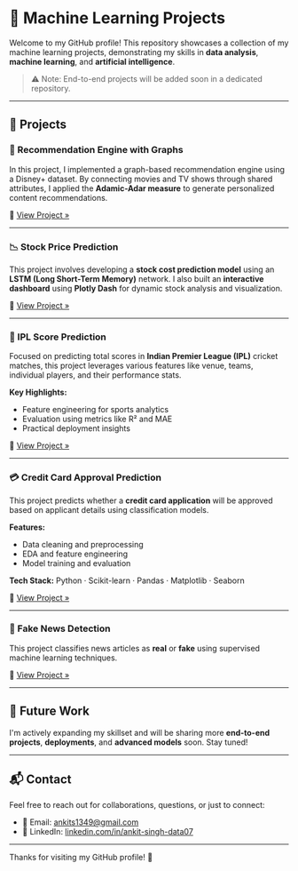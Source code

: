 # 🧠 Machine Learning Projects

Welcome to my GitHub profile! This repository showcases a collection of my machine learning projects, demonstrating my skills in **data analysis**, **machine learning**, and **artificial intelligence**.

> ⚠️ Note: End-to-end projects will be added soon in a dedicated repository.

---

## 📂 Projects

### 📌 Recommendation Engine with Graphs

In this project, I implemented a graph-based recommendation engine using a Disney+ dataset. By connecting movies and TV shows through shared attributes, I applied the **Adamic-Adar measure** to generate personalized content recommendations.

🔗 [View Project »](https://github.com/AnkitDatascience07/Machine-learning-And-AI-Projects/blob/main/Recommendation%20Engine%20with%20Graphs%20.ipynb)

---

### 📉 Stock Price Prediction

This project involves developing a **stock cost prediction model** using an **LSTM (Long Short-Term Memory)** network. I also built an **interactive dashboard** using **Plotly Dash** for dynamic stock analysis and visualization.

🔗 [View Project »](https://github.com/AnkitDatascience07/Machine-learning-And-AI-Projects/blob/main/Stock%20Price%20Prediction.ipynb)

---

### 🏏 IPL Score Prediction

Focused on predicting total scores in **Indian Premier League (IPL)** cricket matches, this project leverages various features like venue, teams, individual players, and their performance stats.

**Key Highlights:**
- Feature engineering for sports analytics
- Evaluation using metrics like R² and MAE
- Practical deployment insights

🔗 [View Project »](https://github.com/AnkitDatascience07/Machine-learning-And-AI-Projects/blob/main/Ipl_score_prediction.ipynb)

---

### 💳 Credit Card Approval Prediction

This project predicts whether a **credit card application** will be approved based on applicant details using classification models.

**Features:**
- Data cleaning and preprocessing
- EDA and feature engineering
- Model training and evaluation

**Tech Stack:**
Python · Scikit-learn · Pandas · Matplotlib · Seaborn

🔗 [View Project »](https://github.com/AnkitDatascience07/Machine-learning-Projects/blob/main/Credit%20Card%20Approval%20Prediction%20-%20Machine%20learning%20.ipynb)

---

### 📰 Fake News Detection

This project classifies news articles as **real** or **fake** using supervised machine learning techniques.

🔗 [View Project »](https://github.com/AnkitDatascience07/Machine-learning-Projects/blob/main/Fake%20news%20prediction%20-%20Machine%20learning%20.ipynb)

---

## 🔭 Future Work

I'm actively expanding my skillset and will be sharing more **end-to-end projects**, **deployments**, and **advanced models** soon. Stay tuned!

---

## 📬 Contact

Feel free to reach out for collaborations, questions, or just to connect:

- 📧 Email: [ankits1349@gmail.com](mailto:ankits1349@gmail.com)  
- 💼 LinkedIn: [linkedin.com/in/ankit-singh-data07](https://www.linkedin.com/in/ankit-singh-data07)

---

Thanks for visiting my GitHub profile! 🚀
